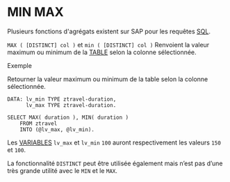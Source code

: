 # MIN MAX

Plusieurs fonctions d'agrégats existent sur SAP pour les requêtes [SQL](./01_SQL.md).

`MAX ( [DISTINCT] col )` et `min ( [DISTINCT] col )` Renvoient la valeur maximum ou minimum de la [TABLE](../../10_DB_TABLES/02_TABLES.md) selon la colonne sélectionnée.

Exemple

Retourner la valeur maximum ou minimum de la table selon la colonne sélectionnée.

```abap
DATA: lv_min TYPE ztravel-duration,
      lv_max TYPE ztravel-duration.

SELECT MAX( duration ), MIN( duration )
    FROM ztravel
    INTO (@lv_max, @lv_min).
```

Les [VARIABLES](../../03_VARIABLES_&_CONSTANTES/02_VARIABLES_&_CONSTANTES/01_VARIABLES.md) `lv_max` et `lv_min` `100` auront respectivement les valeurs `150` et `100`.

La fonctionnalité `DISTINCT` peut être utilisée également mais n’est pas d’une très grande utilité avec le `MIN` et le `MAX`.
